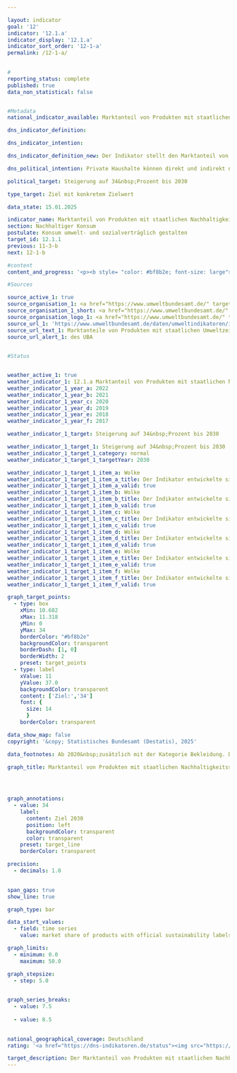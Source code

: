 ```yaml
---

layout: indicator        
goal: '12'        
indicator: '12.1.a'        
indicator_display: '12.1.a'        
indicator_sort_order: '12-1-a'        
permalink: /12-1-a/        
        

#
reporting_status: complete        
published: true        
data_non_statistical: false        


#Metadata        
national_indicator_available: Marktanteil von Produkten mit staatlichen Nachhaltigkeitssiegeln        

dns_indicator_definition:         

dns_indicator_intention:         

dns_indicator_definition_new: Der Indikator stellt den Marktanteil von Produkten mit freiwilligen oder verpflichtenden Nachhaltigkeitssiegeln (in Prozent) dar, deren Vergabegrundlagen von staatlichen Organen festgelegt werden. Zu den Nachhaltigkeitssiegeln und Produkten gehören Energieverbrauchskennzeichnungen bei Personenkraftwagen (<abbr title="Personenkraftwagen" tabindex="0">Pkw</abbr>), Haushaltsgroßgeräten, Leuchtmitteln und Fernsehern; Bio-Siegel bei Lebensmitteln; Grüner Knopf bei Bekleidung sowie Blauer Engel bei Hygienepapieren, Wasch- und Reinigungsmitteln.        

dns_political_intention: Private Haushalte können direkt und indirekt nachhaltig konsumieren. Einerseits beeinflusst ihre Einkaufsentscheidung ihre eigene Umweltbilanz, da energieeffiziente Fahrzeuge oder gedämmte Häuser in ihrer Nutzung weniger Energie benötigen und einen geringeren Ausstoß von Treibhausgasen verursachen. Andererseits können die Verbraucherinnen und Verbraucher Produkte erwerben, die auf besonders nachhaltige Weise hergestellt wurden.        

political_target: Steigerung auf 34&nbsp;Prozent bis 2030        

type_target: Ziel mit konkretem Zielwert        

data_state: 15.01.2025        

indicator_name: Marktanteil von Produkten mit staatlichen Nachhaltigkeitssiegeln        
section: Nachhaltiger Konsum        
postulate: Konsum umwelt- und sozialverträglich gestalten        
target_id: 12.1.1        
previous: 11-3-b        
next: 12-1-b        

#content         
content_and_progress: '<p><b style= "color: #bf8b2e; font-size: large">12.1.a Marktanteil von Produkten mit staatlichen Nachhaltigkeitssiegeln</b><br><br>Der Indikator stellt den Marktanteil von Produkten dar, die entweder innerhalb ihrer jeweiligen Geräteklasse die höchste Stufe der <abbr title="Europäische Union" tabindex="0">EU</abbr>-Energieverbrauchskennzeichnung (EU-<abbr title="Energieverbrauchskennzeichnung" tabindex="0">EVK</abbr>) erreichen oder mit einem der folgenden Umweltzeichen zertifiziert sind: <abbr title="Europäische Union" tabindex="0">EU</abbr>-Ecolabel, <abbr title="Europäische Union" tabindex="0">EU</abbr>-Bio-Siegel, Blauer Engel oder Grüner Knopf. Während die EU-<abbr title="Energieverbrauchskennzeichnung" tabindex="0">EVK</abbr> vorrangig Energieverbrauch und Treibhausgasemissionen bewertet, erfassen die übrigen Umweltzeichen zusätzlich weitere Umweltaspekte&nbsp;–&nbsp;etwa den Einsatz von Pestiziden oder die Belastung durch schadstoffhaltige Abwässer.<br><br>Ziel des Indikators ist es, aufzuzeigen, inwieweit umweltfreundliche Produktvarianten konventionelle Produkte im Markt ersetzen. Dabei wird nur eine Auswahl bestimmter Produktgruppen berücksichtigt&nbsp;–&nbsp;unter anderem, weil für nachhaltig zertifizierte Produkte nur begrenzt Umsatzdaten vorliegen. Gleichzeitig soll so eine Doppelzählung vermieden werden.<br><br>Die Daten stammen vom Umweltbundesamt (<abbr title="Umweltbundesamt" tabindex="0">UBA</abbr>), das für die Berechnung verschiedene Quellen heranzieht, darunter auch Erhebungen der Gesellschaft für Konsumforschung (<abbr title="Gesellschaft für Konsumforschung" tabindex="0">GfK</abbr>). Die Vergleichbarkeit der Daten im Zeitverlauf ist eingeschränkt: Zum einen ist die Produktgruppe Bekleidung erst seit 2020&nbsp;Bestandteil des Indikators. Zum anderen beeinflusst die Änderung der Vergabegrundlagen der <abbr title="Europäische Union" tabindex="0">EU</abbr>-Energieverbrauchskennzeichnung die Vergleichbarkeit. So wurden die Effizienzklassen, die bis 2021&nbsp;von A+++&nbsp;bis D reichten, für verschiedene Produktgruppen auf die Skala von A bis G zurückgesetzt.<br><br>Der Indikator umfasst die Konsumbereiche Wohnen, Mobilität, Bekleidung und Ernährung. Berücksichtigt werden unter anderem Haushaltsgeräte wie Kühlgeräte, Waschmaschinen, Fernsehgeräte und Klimaanlagen sowie Leuchtmittel, Lebensmittel, Hygienepapier, Wasch- und Reinigungsmittel und Personenkraftwagen (<abbr title="Personenkraftwagen" tabindex="0">Pkw</abbr>). Da die Marktgrößen der einzelnen Produktgruppen zum Teil erheblich variieren, werden die Marktanteile von Produkten mit staatlichen Umweltzeichen entsprechend ihrem jeweiligen Umsatzvolumen gewichtet.<br><br>Aufgrund dieser Gewichtung hat der Bereich Lebensmittel den größten Einfluss auf den Indikator: Rund 60&nbsp;% des Indikatorwerts entfallen auf den Anteil von Biolebensmitteln. Etwa 24&nbsp;% werden durch den Anteil nachhaltiger <abbr title="Personenkraftwagen" tabindex="0">Pkw</abbr> bestimmt und 12&nbsp;% entfallen auf die Produktgruppe Bekleidung.<br><br>Eine Gewichtung nach der Umweltrelevanz der jeweiligen Produktgruppen ist nicht möglich, da die Umweltzeichen unterschiedliche Kategorien adressieren&nbsp;–&nbsp;etwa Energieverbrauch, Treibhausgasemissionen oder Materialaufwand&nbsp;–&nbsp;die sich nicht miteinander verrechnen lassen. Eine umfassende ökologische Bewertung im Sinne eines einheitlichen Umweltfußabdrucks ist daher nicht darstellbar.<br><br>Der Indikator erfasst die neu in den Verkehr gebrachten Produkte im Verhältnis zum Gesamtmarkt. Verhaltensänderungen durch effizientere Produkte&nbsp;–&nbsp;etwa ein gesteigerter Konsum (Rebound-Effekt)&nbsp;–&nbsp;bleiben unberücksichtigt. Zudem basiert der Indikator auf Umsätzen, sodass er aufgrund von Preisunterschieden zwischen konventionellen und zertifizierten Produkten keine Rückschlüsse auf den mengenmäßigen Absatz zulässt. Veränderungen des Indikatorwerts können daher auch auf Preisentwicklungen innerhalb einzelner Produktgruppen zurückzuführen sein.<br><br>Im Jahr 2022&nbsp;beliefen sich die Ausgaben für Produkte mit staatlichen Nachhaltigkeitssiegeln auf insgesamt 49,9&nbsp;Milliarden Euro&nbsp;–&nbsp;das entspricht 12,2&nbsp;% des Gesamtumsatzes der betrachteten Produktgruppen. Im Jahr 2012&nbsp;lag dieser Anteil noch bei 3,6&nbsp;%. Nachdem der Indikatorwert im Jahr 2020&nbsp;gegenüber dem Vorjahr um 4,1&nbsp;Prozentpunkte gestiegen war, ging er 2022&nbsp;im Vergleich zu 2021&nbsp;um 1,1&nbsp;Prozentpunkte zurück und lag damit nur geringfügig über dem Wert von 2020. Setzt sich die Entwicklung der vergangenen Jahre fort, wird das politisch festgelegte Ziel, den Marktanteil bis 2030&nbsp;auf mindestens 34&nbsp;% zu steigern, voraussichtlich nicht erreicht.<br><br>Der Anstieg im Jahr 2020&nbsp;war vor allem auf den sprunghaften Zuwachs des Marktanteils von A+-<abbr title="Personenkraftwagen" tabindex="0">Pkw</abbr> zurückzuführen, der infolge staatlicher Fördermaßnahmen von 10,0&nbsp;% auf 27,5&nbsp;% stieg. Im Jahr 2022&nbsp;lag dieser Marktanteil bei 31,2&nbsp;%. Der Marktanteil von Biolebensmitteln betrug 2022&nbsp;6,3&nbsp;% und lag damit unter dem bisherigen Höchstwert von 2021&nbsp;(7,0&nbsp;%). Die Produktgruppe Bekleidung erreichte im Jahr 2022&nbsp;lediglich einen Marktanteil nachhaltiger Produkte von 0,2&nbsp;%.<br><br>In einigen weiteren Produktgruppen sind die Marktanteile zertifizierter Produkte deutlich höher, etwa bei Waschmaschinen (96&nbsp;%), Leuchtmitteln (76&nbsp;%), Dunstabzugshauben (60&nbsp;%) und Wäschetrocknern (58&nbsp;%). Aufgrund ihres im Vergleich zum Gesamtmarkt geringen Umsatzvolumens wirken sich diese hohen Anteile jedoch nur schwach auf den Gesamtindikator aus.<br><br>Die Aufnahme der Produktgruppe Bekleidung mit dem Label „Grüner Knopf“ im Jahr 2020&nbsp;beeinflusst aufgrund ihres hohen Gewichtungsfaktors die Vergleichbarkeit der Daten vor und nach 2020&nbsp;relativ stark. Ohne Berücksichtigung der Produktgruppe Bekleidung läge der Indikatorwert im Jahr 2022&nbsp;bei etwa 14&nbsp;%.</p>'                

#Sources        

source_active_1: true
source_organisation_1: <a href="https://www.umweltbundesamt.de/" target="_blank" onclick="return confirm_alert('des UBA', 'De')">Umweltbundesamt</a>
source_organisation_1_short: <a href="https://www.umweltbundesamt.de/" target="_blank" onclick="return confirm_alert('des UBA', 'De')">Umweltbundesamt</a>
source_organisation_logo_1: <a href="https://www.umweltbundesamt.de/" target="_blank" onclick="return confirm_alert('des UBA', 'De')"><img src="https://dns-indikatoren.de/public/OrgImgDe/uba.png" alt="Umweltbundesamt" title=" Klicken Sie hier um zur Homepage der Organisation Umweltbundesamt zu gelangen." style="height:60px; width:148px; border:transparent"/></a>
source_url_1: 'https://www.umweltbundesamt.de/daten/umweltindikatoren/indikator-umweltfreundlicher-konsum'
source_url_text_1: Marktanteile von Produkten mit staatlichen Umweltzeichen, nach Umsätzen gewichtet
source_url_alert_1: des UBA
        

#Status        


weather_active_1: true
weather_indicator_1: 12.1.a Marktanteil von Produkten mit staatlichen Nachhaltigkeitssiegeln
weather_indicator_1_year_a: 2022
weather_indicator_1_year_b: 2021
weather_indicator_1_year_c: 2020
weather_indicator_1_year_d: 2019
weather_indicator_1_year_e: 2018
weather_indicator_1_year_f: 2017

weather_indicator_1_target: Steigerung auf 34&nbsp;Prozent bis 2030

weather_indicator_1_target_1: Steigerung auf 34&nbsp;Prozent bis 2030
weather_indicator_1_target_1_category: normal
weather_indicator_1_target_1_targetYear: 2030

weather_indicator_1_target_1_item_a: Wolke
weather_indicator_1_target_1_item_a_title: Der Indikator entwickelte sich in 2022 zwar in die gewünschte Richtung auf das Ziel zu, bei Fortsetzung der Entwicklung wäre das Ziel im Zieljahr aber um mehr als 20 % der Differenz zwischen Zielwert und dem Wert aus 2022 verfehlt worden.
weather_indicator_1_target_1_item_a_valid: true
weather_indicator_1_target_1_item_b: Wolke
weather_indicator_1_target_1_item_b_title: Der Indikator entwickelte sich in 2021 zwar in die gewünschte Richtung auf das Ziel zu, bei Fortsetzung der Entwicklung wäre das Ziel im Zieljahr aber um mehr als 20 % der Differenz zwischen Zielwert und dem Wert aus 2021 verfehlt worden.
weather_indicator_1_target_1_item_b_valid: true
weather_indicator_1_target_1_item_c: Wolke
weather_indicator_1_target_1_item_c_title: Der Indikator entwickelte sich in 2020 zwar in die gewünschte Richtung auf das Ziel zu, bei Fortsetzung der Entwicklung wäre das Ziel im Zieljahr aber um mehr als 20 % der Differenz zwischen Zielwert und dem Wert aus 2020 verfehlt worden.
weather_indicator_1_target_1_item_c_valid: true
weather_indicator_1_target_1_item_d: Wolke
weather_indicator_1_target_1_item_d_title: Der Indikator entwickelte sich in 2019 zwar in die gewünschte Richtung auf das Ziel zu, bei Fortsetzung der Entwicklung wäre das Ziel im Zieljahr aber um mehr als 20 % der Differenz zwischen Zielwert und dem Wert aus 2019 verfehlt worden.
weather_indicator_1_target_1_item_d_valid: true
weather_indicator_1_target_1_item_e: Wolke
weather_indicator_1_target_1_item_e_title: Der Indikator entwickelte sich in 2018 zwar in die gewünschte Richtung auf das Ziel zu, bei Fortsetzung der Entwicklung wäre das Ziel im Zieljahr aber um mehr als 20 % der Differenz zwischen Zielwert und dem Wert aus 2018 verfehlt worden.
weather_indicator_1_target_1_item_e_valid: true
weather_indicator_1_target_1_item_f: Wolke
weather_indicator_1_target_1_item_f_title: Der Indikator entwickelte sich in 2017 zwar in die gewünschte Richtung auf das Ziel zu, bei Fortsetzung der Entwicklung wäre das Ziel im Zieljahr aber um mehr als 20 % der Differenz zwischen Zielwert und dem Wert aus 2017 verfehlt worden.
weather_indicator_1_target_1_item_f_valid: true        

graph_target_points:
  - type: box
    xMin: 10.682
    xMax: 11.318
    yMin: 0
    yMax: 34
    borderColor: "#bf8b2e"
    backgroundColor: transparent
    borderDash: [1, 0]
    borderWidth: 2
    preset: target_points
  - type: label
    xValue: 11
    yValue: 37.0
    backgroundColor: transparent
    content: ['Ziel:','34']
    font: {
      size: 14
      }
    borderColor: transparent        

data_show_map: false        
copyright: '&copy; Statistisches Bundesamt (Destatis), 2025'        

data_footnotes: Ab 2020&nbsp;zusätzlich mit der Kategorie Bekleidung. Die Ergebnisse ab 2020&nbsp;sind daher nur eingeschränkt mit den Vorjahren vergleichbar.<br>• Ab 2021&nbsp;geänderte <abbr title="Europäische Union" tabindex="0">EU</abbr>-Energieverbrauchskennzeichnung für verschiedene Produktgruppen. Die Ergebnisse ab 2021&nbsp;sind daher nur eingeschränkt mit den Vorjahren vergleichbar.        

graph_title: Marktanteil von Produkten mit staatlichen Nachhaltigkeitssiegeln        

        


graph_annotations:
  - value: 34
    label:
      content: Ziel 2030
      position: left
      backgroundColor: transparent
      color: transparent
    preset: target_line
    borderColor: transparent        

precision: 
  - decimals: 1.0
            

span_gaps: true        
show_line: true        

graph_type: bar                

data_start_values: 
  - field: time series
    value: market share of products with official sustainability labels        

graph_limits: 
  - minimum: 0.0
    maximum: 50.0        

graph_stepsize: 
  - step: 5.0
            

graph_series_breaks: 
  - value: 7.5
    
  - value: 8.5
                            

national_geographical_coverage: Deutschland                
rating: '<a href="https://dns-indikatoren.de/status"><img src="https://sdg-indikatoren.de/public/Wettersymbole/Wolke.png" title="Der Indikator entwickelte sich in 2022 zwar in die gewünschte Richtung auf das Ziel zu, bei Fortsetzung der Entwicklung wäre das Ziel im Zieljahr aber um mehr als 20 % der Differenz zwischen Zielwert und dem Wert aus 2022 verfehlt worden." alt="Wettersymbol Wolke"/></a>'        

target_description: Der Marktanteil von Produkten mit staatlichen Nachhaltigkeitssiegeln soll bis 2030&nbsp;auf mindestens 34&nbsp;Prozent gesteigert werden.<br><br>Ausgehend von der Zielformulierung wird bei Fortsetzung der durchschnittlichen Entwicklung der Jahre 2017&nbsp;bis 2022&nbsp;der politisch festgelegte Zielwert deutlich verfehlt werden. Der Indikator 12.1.a wird für das Jahr 2022&nbsp;mit „Wolke“ bewertet.        
---
```


